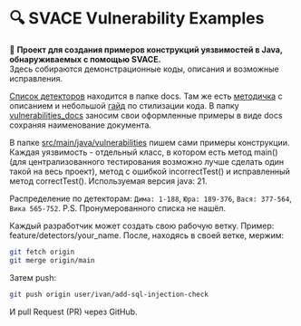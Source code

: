 # 🔍 SVACE Vulnerability Examples

📢 **Проект для создания примеров конструкций уязвимостей в Java, обнаруживаемых с помощью SVACE.**  
Здесь собираются демонстрационные коды, описания и возможные исправления.

[Список детекторов](src/main/docs/vulnerabilities_list.pdf) находится в папке docs. Там же есть [методичка](src/main/docs/USER_JAVA%20(fin)%20Guide.pdf) с описанием
и небольшой [гайд](src/main/docs/style_guide.md) по стилизации кода. В папку [vulnerabilities_docs](src/main/docs/vulnerabilities_docs)
заносим свои оформленные примеры в виде docs сохраняя наименование документа.

В папке [src/main/java/vulnerabilities](../src/main/java/vulnerabilities) пишем
сами примеры конструкции. Каждая уязвимость - отдельный класс, в котором есть
метод main() (для централизованного тестирования возможно лучше сделать
один такой на весь проект), метод с ошибкой incorrectTest() и исправленный метод correctTest(). Используемая
версия java: 21. 

Распределение по детекторам:
`Дима: 1-188`,
`Юра: 189-376`,
`Вася: 377-564`,
`Вика 565-752`.
P.S. Пронумерованного списка не нашёл.

Каждый разработчик может создать свою рабочую ветку. Пример: feature/detectors/your_name.
После, находясь в своей ветке, мержим: 
```bash
git fetch origin
git merge origin/main
```
Затем push:
```bash
git push origin user/ivan/add-sql-injection-check
```
И pull Request (PR) через GitHub.
